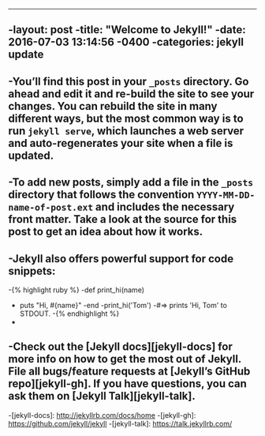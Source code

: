 ----
 -layout: post
 -title:  "Welcome to Jekyll!"
 -date:   2016-07-03 13:14:56 -0400
 -categories: jekyll update
 ----
 -You’ll find this post in your `_posts` directory. Go ahead and edit it and re-build the site to see your changes. You can rebuild the site in many different ways, but the most common way is to run `jekyll serve`, which launches a web server and auto-regenerates your site when a file is updated.
 -
 -To add new posts, simply add a file in the `_posts` directory that follows the convention `YYYY-MM-DD-name-of-post.ext` and includes the necessary front matter. Take a look at the source for this post to get an idea about how it works.
 -
 -Jekyll also offers powerful support for code snippets:
 -
 -{% highlight ruby %}
 -def print_hi(name)
 -  puts "Hi, #{name}"
 -end
 -print_hi('Tom')
 -#=> prints 'Hi, Tom' to STDOUT.
 -{% endhighlight %}
 -
 -Check out the [Jekyll docs][jekyll-docs] for more info on how to get the most out of Jekyll. File all bugs/feature requests at [Jekyll’s GitHub repo][jekyll-gh]. If you have questions, you can ask them on [Jekyll Talk][jekyll-talk].
 -
 -[jekyll-docs]: http://jekyllrb.com/docs/home
 -[jekyll-gh]:   https://github.com/jekyll/jekyll
 -[jekyll-talk]: https://talk.jekyllrb.com/
